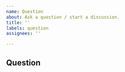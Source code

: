 ```yaml
---
name: Question
about: Ask a question / start a discussion.
title: ''
labels: question
assignees: ''

---
```


## Question
